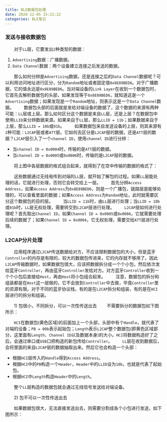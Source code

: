 ```yaml
---
title: BLE数据包处理
date: 2020-12-05 15:21:22
categories: BLE笔记
---
```

### 发送与接收数据包

&emsp;&emsp;对于`LL`层，它要发出`2`种类型的数据：<!--more-->

1. `Advertising`数据：广播数据。
2. `Data Channel`数据：两个设备建立连接之后发送的数据。

&emsp;&emsp;那么如何分辨是`Advertising`数据，还是连接之后的`Data Channel`数据呢？可以利用访问地址进行区分，分为`Random`地址或者固定值`0x8E89BED6`。对于广播数据，它的值永远是`0x8E89BED6`。当对端设备的`Link Layer`在收到一个数据包时，它首先去解析数据包的头部，如果发现等于`0x8E89BED6`，就知道这是一个`Advertising`数据；如果发现是一个`Random`地址，则表示这是一个`Data Channel`数据。
&emsp;&emsp;数据包头部的后面就是发给对端设备的数据了，这个数据的来源有两种可能：`LL`层或上层。那么如何区分这个数据是来自`LL`层，还是上层？在数据包中使用`LLID`来分辨数据来源。如果来自于`LL`层，那么`LLID = 11b`；如果数据来自于上层，那么`LLID = 10b`或`01b`。
&emsp;&emsp;如果数据包来自发送设备的上层，则其来源有`2`种可能：`L2CAP`层或者`ATT`层。它如何去区分是`L2CAP`层的数据，还是`ATT`层的数据？`L2CAP`层引入了一个`channel ID`，使用`channel ID`进行分辨：

- 当`channel ID = 0x0004`时，传输的是`ATT`层的数据。
- 当`channel ID = 0x0005`或`0x0006`时，传输的是`L2CAP`层的数据。

&emsp;&emsp;将上图中各层数据的格式组合起来，就得到了在空中传输的数据的格式了：

&emsp;&emsp;这些数据通过无线电传到对端的`LL`层，就开始了解包的过程。如果`LL`层能处理的话，它就进行处理，否则它会转交给上一层。
&emsp;&emsp;首先分辨`Access Address`，如果`Access Address`为`0x8E89BED6`，则是一个广播包，链路层是能够处理的，可以查看里面的数据；如果`Access Address`为`Random`地址，此时就需要区分这个数据包的目的层。
&emsp;&emsp;当`LLID = 11b`时，由`LL`层进行处理；当`LLID = 10b`或`01b`时，`LL`层无权处理，需要转交到`L2CAP`层进行处理。
&emsp;&emsp;`L2CAP`层如何进行处理呢？首先取出`Channel ID`，如果`Channel ID = 0x0005`或`0x0006`，它就需要处理后续的数据了；如果`Channel ID = 0x0004`，它无权处理，需要交给`ATT`层进行处理。

### L2CAP分片处理

&emsp;&emsp;应用程序通过`L2CAP`传送数据给对方，不应该限制数据包的大小，但是蓝牙`Controller`的内存是有限的，较大的数据包传进来，它的内存就不够用了。因此`L2CAP`传输数据时，如果数据包很大，应该把数据拆分成一个个小包，然后依次发给蓝牙`Controller`，再由蓝牙`Controller`发给对方。对方蓝牙`Controller`收到一个个小包后直接给`Host`，再由`Host`将小包组合起来。
&emsp;&emsp;注意，数据包的拆分和组装都是在`Host`这一层做的，它不会放到`Controller`中去做，毕竟`Controller`里的资源有限。对于不同的蓝牙协议栈，有的是在`L2CAP`拆分和组装，有的是在`HCI`层进行的拆分和组装。

&emsp;&emsp;1) 包很小，不同拆分，可以一次性传送出去
&emsp;&emsp;不需要拆分的数据包如下图所示：

&emsp;&emsp;`HCI`在数据包(黄色区域)的前面加上一个头部，头部中有个`Handle`，就代表了对端的设备；`PB = 00b`表示起始包；`Length`表示`L2CAP`整个数据包(即黄色区域部分，这里面有`Length`、`Channel ID`以及数据本身)的大小。`HCI`将数据构造好了之后，会通过串口或`USB`口把构造的新包传给`Controller`。
&emsp;&emsp;`LL`层在收到数据后，会将里面的来自`L2CAP`层的数据抽取出来。然后它也会构造一个头部：

- 根据`HCI`层传入的`Handle`得到`Access Address`。
- 根据`HCI`中的`PB`构造一个`Header`，`Header`中的`LLID`设为`10b`，也就是代表了起始包。
- 根据`HCI`中`Length`构造`Header`中的`Length`。

&emsp;&emsp;整个`LL`层构造的数据包就会通过无线信号发送给对端设备。

&emsp;&emsp;2) 包不可以一次性传送出去

&emsp;&emsp;如果数据包很大，无法直接发送出去，则需要分割成各个小包进行发送，如下图所示：